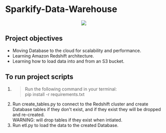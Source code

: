 # Sparkify-Data-Warehouse

<p align = 'center'><img src = 'https://www.levi9.com/wp-content/uploads/2021/09/Levi9-AWS-Redshift-Program-V2.png'/></p>

## Project objectives

- Moving Database to the cloud for scalability and performance.
- Learning Amazon Redshift architecture.
- Learning how to load data into and from an S3 bucket.

## To run project scripts

1. > Run the following command in your terminal: <br> pip install -r requirements.txt
2. Run create_tables.py to connect to the Redshift cluster and create Database tables if they don't exist, and if they exist they will be dropped and re-created. <br> WARNING: will drop tables if they exist when intiated.
3. Run etl.py to load the data to the created Database.
